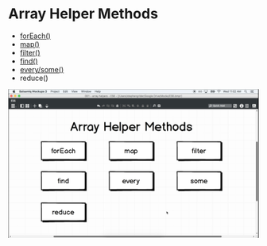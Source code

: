 # Array Helper Methods

* [forEach\(\)](/foreach.md)
* [map\(\)](/map.md)
* [filter\(\)](/filter.md)
* [find\(\)](/find.md)
* [every/some\(\)](/every-some.md)
* reduce\(\)

![](/assets/array_helpers.png)

